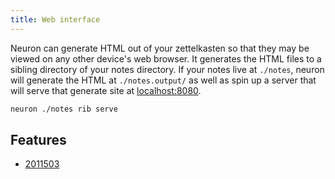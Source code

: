 ```yaml
---
title: Web interface
---
```


Neuron can generate HTML out of your zettelkasten so that they may be viewed on any other device's web browser. It generates the HTML files to a sibling directory of your notes directory. If your notes live at `./notes`, neuron will generate the HTML at `./notes.output/` as well as spin up a server that will serve that generate site at [localhost:8080](http://localhost:8080).

```bash
neuron ./notes rib serve
```

## Features 

* [2011503](z://graph-view)

